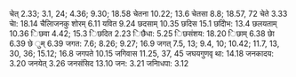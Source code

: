 चेत् 2.33; 3.1, 24; 4.36; 9.30; 18.58 चेतना 10.22; 13.6 चेतसा 8.8; 18.57, 72 चेते 3.33 चेा: 18.14 चैलािजनकु शोरम् 6.11 यवित 9.24 छदसाम् 10.35 छदिस 15.1 छदोिभ: 13.4 छलयताम् 10.36 िछवा 4.42; 15.3 िछदित 2.23 िछैधा: 5.25 िछसंशय: 18.20 िछाम् 6.38 छेा 6.39 छे ुम् 6.39 जगत: 7.6; 8.26; 9.27; 16.9 जगत् 7.5, 13; 9.4, 10; 10.42; 11.7, 13, 30, 36; 15.12; 16.8 जगपते 10.15 जगिवास 11.25, 37, 45 जघयगुणवृ था: 14.18 जनकादय: 3.20 जनयेत् 3.26 जनसंसिद 13.10 जन: 3.21 जनािधपा: 3.12